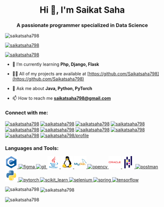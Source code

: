 <h1 align="center">Hi 👋, I'm Saikat Saha</h1>
<h3 align="center">A passionate programmer specialized in Data Science</h3>

<p align="left"> <img src="https://komarev.com/ghpvc/?username=saikatsaha798&label=Profile%20views&color=0e75b6&style=flat" alt="saikatsaha798" /> </p>

<p align="left"> <a href="https://github.com/ryo-ma/github-profile-trophy"><img src="https://github-profile-trophy.vercel.app/?username=saikatsaha798" alt="saikatsaha798" /></a> </p>

<p align="left"> <a href="https://twitter.com/saikatsaha798" target="blank"><img src="https://img.shields.io/twitter/follow/saikatsaha798?logo=twitter&style=for-the-badge" alt="saikatsaha798" /></a> </p>

- 🌱 I’m currently learning **Php, Django, Flask**

- 👨‍💻 All of my projects are available at [https://github.com/Saikatsaha798](https://github.com/Saikatsaha798)

- 💬 Ask me about **Java, Python, PyTorch**

- 📫 How to reach me **saikatsaha798@gmail.com**

<h3 align="left">Connect with me:</h3>
<p align="left">
<a href="https://twitter.com/saikatsaha798" target="blank"><img align="center" src="https://raw.githubusercontent.com/rahuldkjain/github-profile-readme-generator/master/src/images/icons/Social/twitter.svg" alt="saikatsaha798" height="30" width="40" /></a>
<a href="https://linkedin.com/in/saikatsaha798" target="blank"><img align="center" src="https://raw.githubusercontent.com/rahuldkjain/github-profile-readme-generator/master/src/images/icons/Social/linked-in-alt.svg" alt="saikatsaha798" height="30" width="40" /></a>
<a href="https://stackoverflow.com/users/saikatsaha798" target="blank"><img align="center" src="https://raw.githubusercontent.com/rahuldkjain/github-profile-readme-generator/master/src/images/icons/Social/stack-overflow.svg" alt="saikatsaha798" height="30" width="40" /></a>
<a href="https://kaggle.com/saikatsaha798" target="blank"><img align="center" src="https://raw.githubusercontent.com/rahuldkjain/github-profile-readme-generator/master/src/images/icons/Social/kaggle.svg" alt="saikatsaha798" height="30" width="40" /></a>
<a href="https://instagram.com/saikatsaha798" target="blank"><img align="center" src="https://raw.githubusercontent.com/rahuldkjain/github-profile-readme-generator/master/src/images/icons/Social/instagram.svg" alt="saikatsaha798" height="30" width="40" /></a>
<a href="https://www.codechef.com/users/saikatsaha798" target="blank"><img align="center" src="https://cdn.jsdelivr.net/npm/simple-icons@3.1.0/icons/codechef.svg" alt="saikatsaha798" height="30" width="40" /></a>
<a href="https://www.hackerrank.com/saikatsaha798" target="blank"><img align="center" src="https://raw.githubusercontent.com/rahuldkjain/github-profile-readme-generator/master/src/images/icons/Social/hackerrank.svg" alt="saikatsaha798" height="30" width="40" /></a>
<a href="https://codeforces.com/profile/saikatsaha798" target="blank"><img align="center" src="https://raw.githubusercontent.com/rahuldkjain/github-profile-readme-generator/master/src/images/icons/Social/codeforces.svg" alt="saikatsaha798" height="30" width="40" /></a>
<a href="https://www.leetcode.com/saikatsaha798" target="blank"><img align="center" src="https://raw.githubusercontent.com/rahuldkjain/github-profile-readme-generator/master/src/images/icons/Social/leet-code.svg" alt="saikatsaha798" height="30" width="40" /></a>
<a href="https://auth.geeksforgeeks.org/user/saikatsaha798/profile" target="blank"><img align="center" src="https://raw.githubusercontent.com/rahuldkjain/github-profile-readme-generator/master/src/images/icons/Social/geeks-for-geeks.svg" alt="saikatsaha798/profile" height="30" width="40" /></a>
</p>

<h3 align="left">Languages and Tools:</h3>
<p align="left"> <a href="https://www.cprogramming.com/" target="_blank" rel="noreferrer"> <img src="https://raw.githubusercontent.com/devicons/devicon/master/icons/c/c-original.svg" alt="c" width="40" height="40"/> </a> <a href="https://www.figma.com/" target="_blank" rel="noreferrer"> <img src="https://www.vectorlogo.zone/logos/figma/figma-icon.svg" alt="figma" width="40" height="40"/> </a> <a href="https://git-scm.com/" target="_blank" rel="noreferrer"> <img src="https://www.vectorlogo.zone/logos/git-scm/git-scm-icon.svg" alt="git" width="40" height="40"/> </a> <a href="https://www.java.com" target="_blank" rel="noreferrer"> <img src="https://raw.githubusercontent.com/devicons/devicon/master/icons/java/java-original.svg" alt="java" width="40" height="40"/> </a> <a href="https://www.linux.org/" target="_blank" rel="noreferrer"> <img src="https://raw.githubusercontent.com/devicons/devicon/master/icons/linux/linux-original.svg" alt="linux" width="40" height="40"/> </a> <a href="https://www.mysql.com/" target="_blank" rel="noreferrer"> <img src="https://raw.githubusercontent.com/devicons/devicon/master/icons/mysql/mysql-original-wordmark.svg" alt="mysql" width="40" height="40"/> </a> <a href="https://opencv.org/" target="_blank" rel="noreferrer"> <img src="https://www.vectorlogo.zone/logos/opencv/opencv-icon.svg" alt="opencv" width="40" height="40"/> </a> <a href="https://www.oracle.com/" target="_blank" rel="noreferrer"> <img src="https://raw.githubusercontent.com/devicons/devicon/master/icons/oracle/oracle-original.svg" alt="oracle" width="40" height="40"/> </a> <a href="https://pandas.pydata.org/" target="_blank" rel="noreferrer"> <img src="https://raw.githubusercontent.com/devicons/devicon/2ae2a900d2f041da66e950e4d48052658d850630/icons/pandas/pandas-original.svg" alt="pandas" width="40" height="40"/> </a> <a href="https://postman.com" target="_blank" rel="noreferrer"> <img src="https://www.vectorlogo.zone/logos/getpostman/getpostman-icon.svg" alt="postman" width="40" height="40"/> </a> <a href="https://www.python.org" target="_blank" rel="noreferrer"> <img src="https://raw.githubusercontent.com/devicons/devicon/master/icons/python/python-original.svg" alt="python" width="40" height="40"/> </a> <a href="https://pytorch.org/" target="_blank" rel="noreferrer"> <img src="https://www.vectorlogo.zone/logos/pytorch/pytorch-icon.svg" alt="pytorch" width="40" height="40"/> </a> <a href="https://scikit-learn.org/" target="_blank" rel="noreferrer"> <img src="https://upload.wikimedia.org/wikipedia/commons/0/05/Scikit_learn_logo_small.svg" alt="scikit_learn" width="40" height="40"/> </a> <a href="https://www.selenium.dev" target="_blank" rel="noreferrer"> <img src="https://raw.githubusercontent.com/detain/svg-logos/780f25886640cef088af994181646db2f6b1a3f8/svg/selenium-logo.svg" alt="selenium" width="40" height="40"/> </a> <a href="https://spring.io/" target="_blank" rel="noreferrer"> <img src="https://www.vectorlogo.zone/logos/springio/springio-icon.svg" alt="spring" width="40" height="40"/> </a> <a href="https://www.tensorflow.org" target="_blank" rel="noreferrer"> <img src="https://www.vectorlogo.zone/logos/tensorflow/tensorflow-icon.svg" alt="tensorflow" width="40" height="40"/> </a> </p>

<p><img align="left" src="https://github-readme-stats.vercel.app/api/top-langs?username=saikatsaha798&show_icons=true&locale=en&layout=compact" alt="saikatsaha798" /></p>

<p>&nbsp;<img align="center" src="https://github-readme-stats.vercel.app/api?username=saikatsaha798&show_icons=true&locale=en" alt="saikatsaha798" /></p>

<p><img align="center" src="https://github-readme-streak-stats.herokuapp.com/?user=saikatsaha798&" alt="saikatsaha798" /></p>

